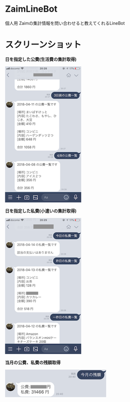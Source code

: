 # ZaimLineBot
個人用 Zaimの集計情報を問い合わせると教えてくれるLineBot

# スクリーンショット

**日を指定した公費(生活費の集計取得)**

![ss1](https://raw.githubusercontent.com/Sa2Knight/screenshot/master/line_zaim1.PNG)

**日を指定した私費(小遣いの集計取得)**

![ss3](https://raw.githubusercontent.com/Sa2Knight/screenshot/master/line_zaim3.PNG)

**当月の公費、私費の残額取得**

![ss2](https://raw.githubusercontent.com/Sa2Knight/screenshot/master/line_zaim2.PNG)
